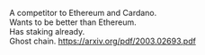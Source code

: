 A competitor to Ethereum and Cardano.<br>
Wants to be better than Ethereum.<br>
Has staking already.<br>
Ghost chain. https://arxiv.org/pdf/2003.02693.pdf<br>
